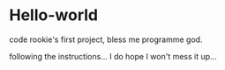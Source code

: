 # Hello-world
code rookie's first project, bless me programme god.

following the instructions...
I do hope I won't mess it up...
